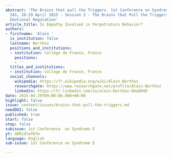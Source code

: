 ```yaml
---
abstract: 'The Brains that pull the Triggers. 1st Conference on Syndrome E, Paris
  IAS, 28-29 April 2015 - Session 3 - The Brains that Pull the Triggers: Self and
  Emotional Regulation'
article_title: Is Empathy Involved in Perpetrators Behavior?
authors:
- firstname: 'Alain '
  is_institution: false
  lastname: Berthoz
  positions_and_institutions:
  - institution: Collège de France, France
    positions:
    - ''
  titles_and_institutions:
  - institution: Collège de France, France
  social_channels:
    wikipedia: https://fr.wikipedia.org/wiki/Alain_Berthoz
    researchgate: https://www.researchgate.net/profile/Alain-Berthoz
    linkedin: https://fr.linkedin.com/in/alain-berthoz-6ba8049
date: 2015-04-29T09:00:00.000+00:00
highlight: false
issue: content/issues/brains-that-pull-the-triggers.md
needDOI: false
published: true
start: false
stop: false
subissue: 1st Conference  on Syndrome E
yt: GB0jdlwYb7w
language: English
sub-issue: 1st Conference on Syndrome E

---
```

<Youtube yt="GB0jdlwYb7w" caption="Is Empathy Involved in Perpetrators Behavior?" start="false" stop="false"></Youtube>